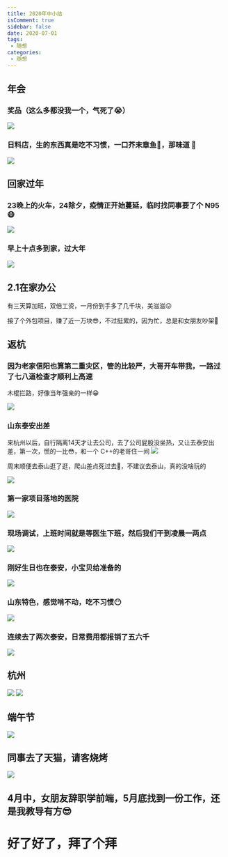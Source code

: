 ```yaml
---
title: 2020年中小结
isComment: true
sidebar: false
date: 2020-07-01
tags:
 - 随想
categories:
 - 随想
---
```


## 年会

### 奖品（这么多都没我一个，气死了😭）
![](https://user-gold-cdn.xitu.io/2020/7/1/1730983741c49917?w=1024&h=768&f=jpeg&s=171832)
### 日料店，生的东西真是吃不习惯，一口芥末章鱼🐙，那味道 🤮
![](https://user-gold-cdn.xitu.io/2020/7/1/1730988438063b76?w=768&h=1024&f=jpeg&s=267661)

## 回家过年

### 23晚上的火车，24除夕，疫情正开始蔓延，临时找同事要了个 N95😷

![](https://user-gold-cdn.xitu.io/2020/7/1/1730989e0f5712c8?w=1024&h=768&f=jpeg&s=301914)

### 早上十点多到家，过大年
![](https://user-gold-cdn.xitu.io/2020/7/1/17309a6ed7eeda23?w=1024&h=768&f=jpeg&s=263384)

## 2.1在家办公

有三天算加班，双倍工资，一月份到手多了几千块，美滋滋😛

接了个外包项目，赚了近一万块😎，不过挺累的，因为忙，总是和女朋友吵架👿

## 返杭

### 因为老家信阳也算第二重灾区，管的比较严，大哥开车带我，一路过了七八道检查才顺利上高速

木棍拦路，好像当年强亲的一样😁

![](https://user-gold-cdn.xitu.io/2020/7/1/17309b06931bd196?w=768&h=1024&f=jpeg&s=187477)

### 山东泰安出差

来杭州以后，自行隔离14天才让去公司，去了公司屁股没坐热，又让去泰安出差，第一次，慌的一比😳，和一个 C++的老哥住一间
![](https://user-gold-cdn.xitu.io/2020/7/1/17309b47e46019d8?w=1024&h=768&f=jpeg&s=217946)

周末顺便去泰山逛了逛，爬山差点死过去🤢，不建议去泰山，真的没啥玩的

![](https://user-gold-cdn.xitu.io/2020/7/1/17309b62aeac379a?w=768&h=1024&f=jpeg&s=258892)

### 第一家项目落地的医院


![](https://user-gold-cdn.xitu.io/2020/7/1/17309b706ded9175?w=1024&h=768&f=jpeg&s=246623)

### 现场调试，上班时间就是等医生下班，然后我们干到凌晨一两点
![](https://user-gold-cdn.xitu.io/2020/7/1/17309b78a6a20ff2?w=1024&h=768&f=jpeg&s=225344)

### 刚好生日也在泰安，小宝贝给准备的

![](https://user-gold-cdn.xitu.io/2020/7/1/17309b9669d498f1?w=768&h=1024&f=jpeg&s=217029)

### 山东特色，感觉啃不动，吃不习惯😶

![](https://user-gold-cdn.xitu.io/2020/7/1/17309baa4146ab0b?w=768&h=1024&f=jpeg&s=219700)

### 连续去了两次泰安，日常费用都报销了五六千
![](https://user-gold-cdn.xitu.io/2020/7/1/17309bbd54f7fbe5?w=768&h=1024&f=jpeg&s=217971)

## 杭州

![](https://user-gold-cdn.xitu.io/2020/7/1/17309bd73192065d?w=1024&h=768&f=jpeg&s=269396)
![](https://user-gold-cdn.xitu.io/2020/7/1/17309bcfbbcf4186?w=1024&h=768&f=jpeg&s=178805)


## 端午节

![](https://user-gold-cdn.xitu.io/2020/7/1/17309bdd141f1529?w=1024&h=768&f=jpeg&s=144445)

## 同事去了天猫，请客烧烤
![](https://user-gold-cdn.xitu.io/2020/7/1/17309bec769b9bbb?w=1024&h=768&f=jpeg&s=385537)

## 4月中，女朋友辞职学前端，5月底找到一份工作，还是我教导有方😎

# 好了好了，拜了个拜